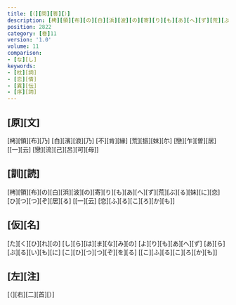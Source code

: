 ```yaml
---
title: [（][問][答][）]
description: [栲][領][布][の][白][浜][波][の][寄][り][も][あ][へ][ず][荒][ぶ][る][妹][に][恋][ひ][つ][つ][ぞ][居][る] [[一][云] [恋][ふ][る][こ][ろ][か][も]]
position: 2822
category: [巻]11
version: '1.0'
volume: 11
comparison:
- [な][し]
keywords:
- [枕][詞]
- [恋][情]
- [異][伝]
- [序][詞]
---
```


## [原][文]

[栲][領][布][乃] [白][濱][浪][乃] [不][肯][縁] [荒][振][妹][尓] [戀][乍][曽][居] [[一][云] [戀][流][己][呂][可][母]]

## [訓][読]

[栲][領][布][の][白][浜][波][の][寄][り][も][あ][へ][ず][荒][ぶ][る][妹][に][恋][ひ][つ][つ][ぞ][居][る] [[一][云] [恋][ふ][る][こ][ろ][か][も]]

## [仮][名]

[た][く][ひ][れ][の] [し][ら][は][ま][な][み][の] [よ][り][も][あ][へ][ず] [あ][ら][ぶ][る][い][も][に] [こ][ひ][つ][つ][ぞ][を][る] [[こ][ふ][る][こ][ろ][か][も]]

## [左][注]

[（][右][二][首][）]
